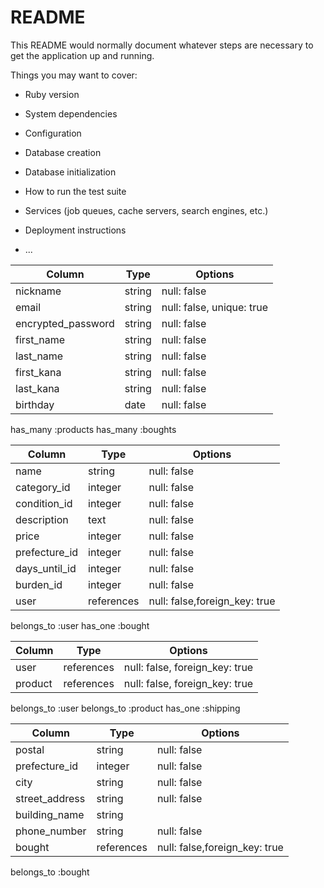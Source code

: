 # README

This README would normally document whatever steps are necessary to get the
application up and running.

Things you may want to cover:

* Ruby version

* System dependencies

* Configuration

* Database creation

* Database initialization

* How to run the test suite

* Services (job queues, cache servers, search engines, etc.)

* Deployment instructions

* ...

<!-- usersテーブル -->

|Column             |Type    |Options                       |
|------             |----    |-------                       |
|nickname           |string  |null: false                   |
|email              |string  |null: false, unique: true     |
|encrypted_password |string  |null: false                   |
|first_name         |string  |null: false                   |
|last_name          |string  |null: false                   |
|first_kana         |string  |null: false                   |
|last_kana          |string  |null: false                   |
|birthday           |date    |null: false                   |

has_many :products
has_many :boughts

<!-- productsテーブル -->

|Column       |Type      |Options          |
|------       |----      |-------          |
|name         |string    |null: false      |
|category_id  |integer   |null: false      |
|condition_id |integer   |null: false      |
|description  |text      |null: false      |
|price        |integer   |null: false      |
|prefecture_id|integer   |null: false      |
|days_until_id|integer   |null: false      |
|burden_id    |integer   |null: false      |
|user         |references|null: false,foreign_key: true|

belongs_to :user
has_one :bought

<!-- boughtsテーブル -->

|Column  |Type      |Options|
|------  |----      |-------|
|user    |references|null: false, foreign_key: true|
|product    |references|null: false, foreign_key: true|

belongs_to :user
belongs_to :product
has_one :shipping

<!-- shippingsテーブル -->

|Column         |Type      |Options    |
|------         |----      |-------    |
|postal         |string    |null: false|
|prefecture_id  |integer   |null: false|
|city           |string    |null: false|
|street_address |string    |null: false|
|building_name  |string    |           |
|phone_number   |string    |null: false|
|bought        |references|null: false,foreign_key: true|

belongs_to :bought